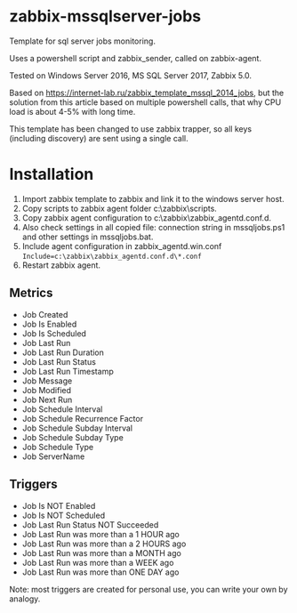 # zabbix-mssqlserver-jobs
Template for sql server jobs monitoring.

Uses a powershell script and zabbix_sender, called on zabbix-agent.

Tested on Windows Server 2016, MS SQL Server 2017, Zabbix 5.0.

Based on https://internet-lab.ru/zabbix_template_mssql_2014_jobs, but the solution from this article based on multiple powershell calls, that why CPU load is about 4-5% with long time.

This template has been changed to use zabbix trapper, so all keys (including discovery) are sent using a single call.

# Installation
1. Import zabbix template to zabbix and link it to the windows server host.
2. Copy scripts to zabbix agent folder c:\zabbix\scripts\.
3. Copy zabbix agent configuration to c:\zabbix\zabbix_agentd.conf.d\.
4. Also check settings in all copied file: connection string in mssqljobs.ps1 and other settings in mssqljobs.bat.
5. Include agent configuration in zabbix_agentd.win.conf
```Include=c:\zabbix\zabbix_agentd.conf.d\*.conf```
5. Restart zabbix agent.

## Metrics ##
- Job Created
- Job Is Enabled
- Job Is Scheduled
- Job Last Run
- Job Last Run Duration
- Job Last Run Status
- Job Last Run Timestamp
- Job Message
- Job Modified
- Job Next Run
- Job Schedule Interval
- Job Schedule Recurrence Factor
- Job Schedule Subday Interval
- Job Schedule Subday Type
- Job Schedule Type
- Job ServerName

## Triggers ##
- Job Is NOT Enabled
- Job Is NOT Scheduled
- Job Last Run Status NOT Succeeded
- Job Last Run was more than a 1 HOUR ago
- Job Last Run was more than a 2 HOURS ago
- Job Last Run was more than a MONTH ago
- Job Last Run was more than a WEEK ago
- Job Last Run was more than ONE DAY ago

Note: most triggers are created for personal use, you can write your own by analogy.
